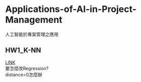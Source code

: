 # Applications-of-AI-in-Project-Management
人工智能於專案管理之應用

## HW1_K-NN
[LINK](https://github.com/WHY210/Applications-of-AI-in-Project-Management/blob/main/HW01_KNN_Regression.ipynb)  
要怎麼改Regression?  
distance=0怎麼辦
